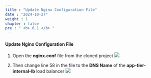 ```yaml
---
title : "Update Nginx Configuration File"
date : "2024-10-27"
weight : 1
chapter : false
pre : " <b> 6.1 </b> "
---
```


#### Update Nginx Configuration File
1. Open the **nginx.conf** file from the cloned project
![](/workshop01-AWS-FCJ-2025/images/6-1/01.png?width=50pc)

2. Then change line 58 in the file to the **DNS Name** of the **app-tier-internal-lb** load balancer
![](/workshop01-AWS-FCJ-2025/images/6-1/02.png?width=50pc)
